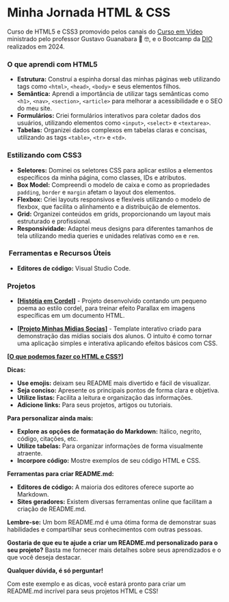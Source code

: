 #  Minha Jornada HTML & CSS

 Curso de HTML5 e CSS3 promovido pelos canais do [Curso em Vídeo](https://www.cursoemvideo.com/) ministrado pelo professor Gustavo Guanabara 🖖 🤓, e o Bootcamp da [DIO](https://www.dio.me/) realizados em 2024.


###  O que aprendi com HTML5

* **Estrutura:** Construí a espinha dorsal das minhas páginas web utilizando tags como `<html>`, `<head>`, `<body>` e seus elementos filhos.
* **Semântica:** Aprendi a importância de utilizar tags semânticas como `<h1>`, `<nav>`, `<section>`, `<article>` para melhorar a acessibilidade e o SEO do meu site.
* **Formulários:** Criei formulários interativos para coletar dados dos usuários, utilizando elementos como `<input>`, `<select>` e `<textarea>`.
* **Tabelas:** Organizei dados complexos em tabelas claras e concisas, utilizando as tags `<table>`, `<tr>` e `<td>`.

###  Estilizando com CSS3

* **Seletores:** Dominei os seletores CSS para aplicar estilos a elementos específicos da minha página, como classes, IDs e atributos.
* **Box Model:** Compreendi o modelo de caixa e como as propriedades `padding`, `border` e `margin` afetam o layout dos elementos.
* **Flexbox:** Criei layouts responsivos e flexíveis utilizando o modelo de flexbox, que facilita o alinhamento e a distribuição de elementos.
* **Grid:** Organizei conteúdos em grids, proporcionando um layout mais estruturado e profissional.
* **Responsividade:** Adaptei meus designs para diferentes tamanhos de tela utilizando media queries e unidades relativas como `em` e `rem`.

### ️ Ferramentas e Recursos Úteis
* **Editores de código:** Visual Studio Code.

###  Projetos
* **[[Histótia em Cordel](https://projeto-cordel-ge7ngmy0c-elaines-projects-e839f5d2.vercel.app/)]** - Projeto desenvolvido contando um pequeno poema ao estilo cordel, para treinar efeito Parallax em imagens específicas em um documento HTML.

* **[[Projeto Minhas Midias Socias](https://projeto-social-lemon.vercel.app/)]** - Template interativo criado para demonstração das mídias sociais dos alunos. O intuito é como tornar uma aplicação simples e interativa aplicando efeitos básicos com CSS.

**[[O que podemos fazer co HTML e CSS?](foto.html.jfif)]**

**Dicas:**
* **Use emojis:**  deixam seu README mais divertido e fácil de visualizar.
* **Seja conciso:** Apresente os principais pontos de forma clara e objetiva.
* **Utilize listas:** Facilita a leitura e organização das informações.
* **Adicione links:** Para seus projetos, artigos ou tutoriais.

**Para personalizar ainda mais:**
* **Explore as opções de formatação do Markdown:** Itálico, negrito, código, citações, etc.
* **Utilize tabelas:** Para organizar informações de forma visualmente atraente.
* **Incorpore código:** Mostre exemplos de seu código HTML e CSS.

**Ferramentas para criar README.md:**
* **Editores de código:** A maioria dos editores oferece suporte ao Markdown.
* **Sites geradores:** Existem diversas ferramentas online que facilitam a criação de README.md.

**Lembre-se:** Um bom README.md é uma ótima forma de demonstrar suas habilidades e compartilhar seus conhecimentos com outras pessoas.

**Gostaria de que eu te ajude a criar um README.md personalizado para o seu projeto?** Basta me fornecer mais detalhes sobre seus aprendizados e o que você deseja destacar. 

**Qualquer dúvida, é só perguntar!**

Com este exemplo e as dicas, você estará pronto para criar um README.md incrível para seus projetos HTML e CSS!